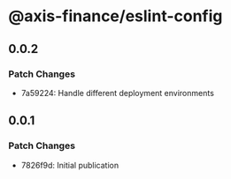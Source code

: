 # @axis-finance/eslint-config

## 0.0.2

### Patch Changes

- 7a59224: Handle different deployment environments

## 0.0.1

### Patch Changes

- 7826f9d: Initial publication
